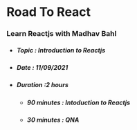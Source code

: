 <h1 class="code-line" data-line-start=0 data-line-end=1 ><a id="Road_To_React_0"></a>Road To React</h1>
<h3 class="code-line" data-line-start=2 data-line-end=3 ><a id="Learn_Reactjs_with_Madhav_Bahl_2"></a>Learn Reactjs with Madhav Bahl</h3>
<ul>
<li class="has-line-data" data-line-start="3" data-line-end="4">
<h5 class="code-line" data-line-start=3 data-line-end=4 ><a id="Topic__Introduction_to_Reactjs_3"></a>Topic : Introduction to Reactjs</h5>
</li>
<li class="has-line-data" data-line-start="4" data-line-end="5">
<h5 class="code-line" data-line-start=4 data-line-end=5 ><a id="Date__11092021_4"></a>Date : 11/09/2021</h5>
</li>
<li class="has-line-data" data-line-start="5" data-line-end="8">
<h5 class="code-line" data-line-start=5 data-line-end=6 ><a id="Duration_2_hours_5"></a>Duration :2 hours</h5>
<ul>
<li class="has-line-data" data-line-start="6" data-line-end="7">
<h5 class="code-line" data-line-start=6 data-line-end=7 ><a id="90_minutes__Intoduction_to_Reactjs_6"></a>90 minutes : Intoduction to Reactjs</h5>
</li>
<li class="has-line-data" data-line-start="7" data-line-end="8">
<h5 class="code-line" data-line-start=7 data-line-end=8 ><a id="30_minutes__QNA_7"></a>30 minutes : QNA</h5>
</li>
</ul>
</li>
</ul>
